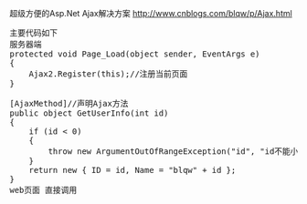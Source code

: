 超级方便的Asp.Net  Ajax解决方案
http://www.cnblogs.com/blqw/p/Ajax.html
<pre>
主要代码如下
服务器端
protected void Page_Load(object sender, EventArgs e)
{
    Ajax2.Register(this);//注册当前页面
}

[AjaxMethod]//声明Ajax方法
public object GetUserInfo(int id)
{
    if (id < 0)
    {
        throw new ArgumentOutOfRangeException("id", "id不能小于0");
    }
    return new { ID = id, Name = "blqw" + id };
}
web页面 直接调用
<script>
    function getUser(id) {
        var user = GetUserInfo(id);
        alert(user.Name);
    }
</script>
</pre>